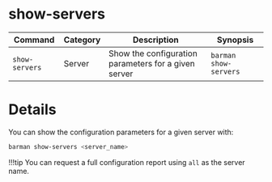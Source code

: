 # show-servers

|**Command** | **Category** |  **Description**| **Synopsis**|
|------------|--------------|-----------------|----------|
|`show-servers`|Server|Show the configuration parameters for a given server|`barman show-servers`|


# Details

You can show the configuration parameters for a given server with:
```bash
barman show-servers <server_name>
```
!!!tip
    You can request a full configuration report using `all` as the server name.